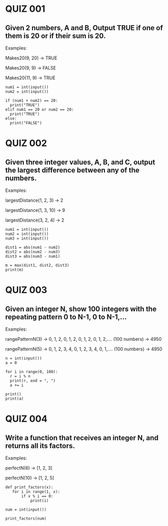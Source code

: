 # QUIZ 001
## Given 2 numbers, A and B, Output TRUE if one of them is 20 or if their sum is 20.
Examples:

Makes20(9, 20) → TRUE

Makes20(9, 9) → FALSE

Makes20(11, 9) → TRUE

````
num1 = int(input())
num2 = int(input())

if (num1 + num2) == 20:
  print("TRUE")
elif num1 == 20 or num2 == 20:
  print("TRUE")
else:
  print("FALSE")
````

# QUIZ 002
## Given three integer values, A, B, and C, output the largest difference between any of the numbers.
Examples:

largestDistance(1, 2, 3) → 2

largestDistance(1, 3, 10) → 9

largestDistance(3, 2, 4) → 2
````
num1 = int(input())
num2 = int(input())
num3 = int(input())

dist1 = abs(num1 - num2)
dist2 = abs(num2 - num3)
dist3 = abs(num3 - num1)

m = max(dist1, dist2, dist3)
print(m)
````

# QUIZ 003
## Given an integer N, show 100 integers with the repeating pattern 0 to N-1, 0 to N-1,... 
Examples:

rangePatternN(3)   → 0, 1, 2, 0, 1, 2, 0, 1, 2, 0, 1, 2,.... (100 numbers)   → 4950

rangePatternN(5)  → 0, 1, 2, 3, 4, 0, 1, 2, 3, 4, 0, 1,.... (100 numbers)   → 4950
```
n = int(input())
a = 0

for i in range(0, 100):
  r = i % n
  print(r, end = ", ")
  a += i

print()
print(a)
```

# QUIZ 004
## Write a function that receives an integer N, and returns all its factors. 
Examples:

perfectN(6)   → [1, 2, 3]

perfectN(10)  → [1, 2, 5] 

```
def print_factors(x):
   for i in range(1, x):
       if x % i == 0:
           print(i)

num = int(input())

print_factors(num)
```
